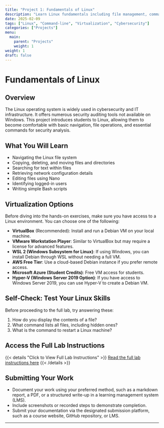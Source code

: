 ```yaml
---
title: "Project 1: Fundamentals of Linux"
description: "Learn Linux fundamentals including file management, command-line tools, and networking."
date: 2025-02-09
tags: ["Linux", "Command-line", "Virtualization", "Cybersecurity"]
categories: ["Projects"]
menu:
  main:
    parent: "Projects"
    weight: 1
weight: 1
draft: false
---
```


# Fundamentals of Linux

## Overview
The Linux operating system is widely used in cybersecurity and IT infrastructure. It offers numerous security auditing tools not available on Windows. This project introduces students to Linux, allowing them to become comfortable with basic navigation, file operations, and essential commands for security analysis.

## What You Will Learn
- Navigating the Linux file system
- Copying, deleting, and moving files and directories
- Searching for text within files
- Retrieving network configuration details
- Editing files using Nano
- Identifying logged-in users
- Writing simple Bash scripts

## Virtualization Options
Before diving into the hands-on exercises, make sure you have access to a Linux environment. You can choose one of the following:

- **VirtualBox** (Recommended): Install and run a Debian VM on your local machine.
- **VMware Workstation Player**: Similar to VirtualBox but may require a license for advanced features.
- **WSL 2 (Windows Subsystem for Linux)**: If using Windows, you can install Debian through WSL without needing a full VM.
- **AWS Free Tier**: Use a cloud-based Debian instance if you prefer remote access.
- **Microsoft Azure (Student Credits)**: Free VM access for students.
- **Hyper-V (Windows Server 2019 Option)**: If you have access to Windows Server 2019, you can use Hyper-V to create a Debian VM.

## Self-Check: Test Your Linux Skills
Before proceeding to the full lab, try answering these:
1. How do you display the contents of a file?
2. What command lists all files, including hidden ones?
3. What is the command to restart a Linux machine?

## Access the Full Lab Instructions
{{< details "Click to View Full Lab Instructions" >}}
[Read the full lab instructions here](./lab)
{{< /details >}}

## Submitting Your Work
- Document your work using your preferred method, such as a markdown report, a PDF, or a structured write-up in a learning management system (LMS).
- Include screenshots or recorded steps to demonstrate completion.
- Submit your documentation via the designated submission platform, such as a course website, GitHub repository, or LMS.

---

